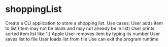 # shoppingList
 Create a CLI application to store a shopping list.  Use cases:  User adds item to list (Item may not be blank and may not already be in list) User prints sorted item list like 1.) Apple User removes item by typing its number User saves list to file User loads list from file Use can exit the program runtime
